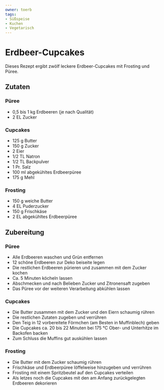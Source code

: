 ```yaml
---
owner: toerb
tags:
- Süßspeise
- Kuchen
- Vegetarisch
---
```


# Erdbeer-Cupcakes
Dieses Rezept ergibt zwölf leckere Erdbeer-Cupcakes mit Frosting und Püree.

## Zutaten

### Püree
* 0,5 bis 1 kg Erdbeeren (je nach Qualität)
* 2 EL Zucker

### Cupcakes
* 125 g Butter
* 150 g Zucker
* 2 Eier
* 1/2 TL Natron
* 1/2 TL Backpulver
* 1 Pr. Salz
* 100 ml abgekühltes Erdbeerpüree 
* 175 g Mehl

### Frosting
* 150 g weiche Butter
* 4 EL Puderzucker
* 150 g Frischkäse
* 2 EL abgekühltes Erdbeerpüree

## Zubereitung

### Püree
* Alle Erdbeeren waschen und Grün entfernen
* 12 schöne Erdbeeren zur Deko beiseite legen
* Die restlichen Erdbeeren pürieren und zusammen mit dem Zucker kochen
* Ca. 5 Minuten köcheln lassen
* Abschmecken und nach Belieben Zucker und Zitronensaft zugeben
* Das Püree vor der weiteren Verarbeitung abkühlen lassen

### Cupcakes
* Die Butter zusammen mit dem Zucker und den Eiern schaumig rühren
* Die restlichen Zutaten zugeben und verrühren
* Den Teig in 12 vorbereitete Förmchen (am Besten in Muffinblech) geben
* Die Cupcakes ca. 20 bis 22 Minuten bei 175 °C Ober- und Unterhitze im Backofen backen
* Zum Schluss die Muffins gut auskühlen lassen

### Frosting
* Die Butter mit dem Zucker schaumig rühren
* Frischkäse und Erdbeerpüree löffelweise hinzugeben und verrühren
* Frosting mit einem Spritzbeutel auf den Cupcakes verteilen
* Als letzes noch die Cupcakes mit den am Anfang zurückgelegten Erdbeeren dekorieren
